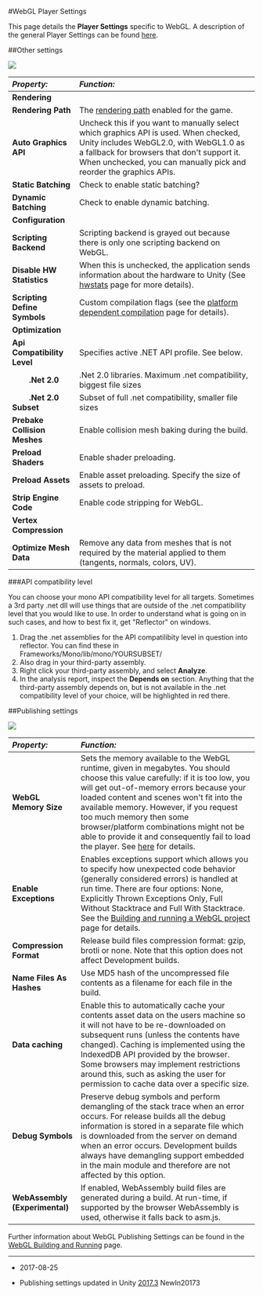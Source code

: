 #WebGL Player Settings

This page details the __Player Settings__ specific to WebGL. A description of the general Player Settings can be found [here](class-PlayerSettings).

##Other settings

![](../uploads/Main/PlayerSetWebGLOther.png) 

|**_Property:_** |**_Function:_** |
|:---|:---|
|**Rendering** ||
|__Rendering Path__ |The [rendering path](RenderingPaths) enabled for the game. |
|__Auto Graphics API__ |Uncheck this if you want to manually select which graphics API is used. When checked, Unity includes WebGL2.0, with WebGL1.0 as a fallback for browsers that don't support it. When unchecked, you can manually pick and reorder the graphics APIs. |
|__Static Batching__ |Check to enable static batching? |
|__Dynamic Batching__ |Check to enable dynamic batching. |
|**Configuration** ||
|__Scripting Backend__| Scripting backend is grayed out because there is only one scripting backend on WebGL. |
|__Disable HW Statistics__ |When this is unchecked, the application sends information about the hardware to Unity (See [hwstats](http://hwstats.unity3d.com/) page for more details).|
|__Scripting Define Symbols__|Custom compilation flags (see the [platform dependent compilation](PlatformDependentCompilation) page for details).|
|**Optimization** ||
|__Api Compatibility Level__ |Specifies active .NET API profile. See below.|
|&#160;&#160;&#160;&#160;&#160;&#160;&#160;&#160;__.Net 2.0__ |.Net 2.0 libraries. Maximum .net compatibility, biggest file sizes|
|&#160;&#160;&#160;&#160;&#160;&#160;&#160;&#160;__.Net 2.0 Subset__ |Subset of full .net compatibility, smaller file sizes|
|__Prebake Collision Meshes__ |Enable collision mesh baking during the build. |
|__Preload Shaders__ |Enable shader preloading. |
|__Preload Assets__ |Enable asset preloading. Specify the size of assets to preload.|
|__Strip Engine Code__ |Enable code stripping for WebGL. |
|__Vertex Compression__ | |
|__Optimize Mesh Data__|Remove any data from meshes that is not required by the material applied to them (tangents, normals, colors, UV).|


###API compatibility level

You can choose your mono API compatibility level for all targets. Sometimes a 3rd party .net dll will use things that are outside of the .net compatibility level that you would like to use. In order to understand what is going on in such cases, and how to best fix it, get "Reflector" on windows. 

1. Drag the .net assemblies for the API compatilibity level in question into reflector. You can find these in Frameworks/Mono/lib/mono/YOURSUBSET/
1. Also drag in your third-party assembly.
1. Right click your third-party assembly, and select __Analyze__.
1. In the analysis report, inspect the __Depends on__ section. Anything that the third-party assembly depends on, but is not available in the .net compatibility level of your choice, will be highlighted in red there.


##Publishing settings

![](../uploads/Main/WebGLBuilding-PublishingSettings.png)

|**_Property:_** |**_Function:_** |
|:---|:---|
|__WebGL Memory Size__ |Sets the memory available to the WebGL runtime, given in megabytes. You should choose this value carefully: if it is too low, you will get out-of-memory errors because your loaded content and scenes won't fit into the available memory. However, if you request too much memory then some browser/platform combinations might not be able to provide it and consequently fail to load the player. See [here](webgl-memory) for details. |
|__Enable Exceptions__|Enables exceptions support which allows you to specify how unexpected code behavior (generally considered errors) is handled at run time. There are four options: None, Explicitly Thrown Exceptions Only, Full Without Stacktrace and Full With Stacktrace. See the [Building and running a WebGL project](webgl-building) page for details. |
|__Compression Format__|Release build files compression format: gzip, brotli or none. Note that this option does not affect Development builds. |
|__Name Files As Hashes__|Use MD5 hash of the uncompressed file contents as a filename for each file in the build.|
|__Data caching__|Enable this to automatically cache your contents asset data on the users machine so it will not have to be re-downloaded on subsequent runs (unless the contents have changed). Caching is implemented using the IndexedDB API provided by the browser. Some browsers may implement restrictions around this, such as asking the user for permission to cache data over a specific size.|
|__Debug Symbols__|Preserve debug symbols and perform demangling of the stack trace when an error occurs. For release builds all the debug information is stored in a separate file which is downloaded from the server on demand when an error occurs. Development builds always have demangling support embedded in the main module and therefore are not affected by this option.|
|__WebAssembly (Experimental)__|If enabled, WebAssembly build files are generated during a build. At run-time, if supported by the browser WebAssembly is used, otherwise it falls back to asm.js.|

Further information about WebGL Publishing Settings can be found in the [WebGL Building and Running](webgl-building) page.

---

* <span class="page-edit">2017-08-25  <!-- include IncludeTextAmendPageNoEdit --></span>

* <span class="page-history">Publishing settings updated in Unity [2017.3](https://docs.unity3d.com/2017.3/Documentation/Manual/30_search.html?q=newin20171) <span class="search-words">NewIn20173</span></span>